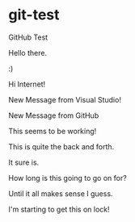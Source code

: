 # git-test
GitHub Test

Hello there. 

:)

Hi Internet!

New Message from Visual Studio!

New Message from GitHub

This seems to be working!

This is quite the back and forth.

It sure is.

How long is this going to go on for?

Until it all makes sense I guess.

I'm starting to get this on lock!
